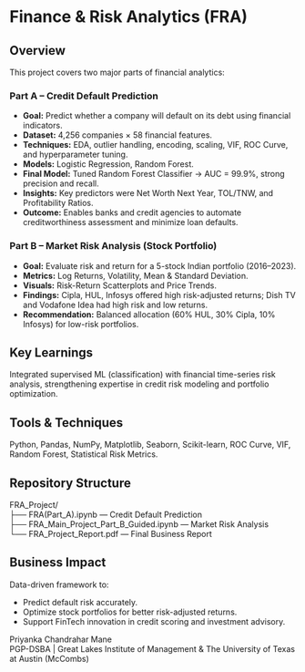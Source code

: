 #  Finance & Risk Analytics (FRA)

##  Overview
This project covers two major parts of financial analytics:

### Part A – Credit Default Prediction
- **Goal:** Predict whether a company will default on its debt using financial indicators.  
- **Dataset:** 4,256 companies × 58 financial features.  
- **Techniques:** EDA, outlier handling, encoding, scaling, VIF, ROC Curve, and hyperparameter tuning.  
- **Models:** Logistic Regression, Random Forest.  
- **Final Model:** Tuned Random Forest Classifier → AUC = 99.9%, strong precision and recall.  
- **Insights:** Key predictors were Net Worth Next Year, TOL/TNW, and Profitability Ratios.  
- **Outcome:** Enables banks and credit agencies to automate creditworthiness assessment and minimize loan defaults.

### Part B – Market Risk Analysis (Stock Portfolio)
- **Goal:** Evaluate risk and return for a 5-stock Indian portfolio (2016–2023).  
- **Metrics:** Log Returns, Volatility, Mean & Standard Deviation.  
- **Visuals:** Risk-Return Scatterplots and Price Trends.  
- **Findings:** Cipla, HUL, Infosys offered high risk-adjusted returns; Dish TV and Vodafone Idea had high risk and low returns.  
- **Recommendation:** Balanced allocation (60% HUL, 30% Cipla, 10% Infosys) for low-risk portfolios.

##  Key Learnings
Integrated supervised ML (classification) with financial time-series risk analysis, strengthening expertise in credit risk modeling and portfolio optimization.

##  Tools & Techniques
Python, Pandas, NumPy, Matplotlib, Seaborn, Scikit-learn, ROC Curve, VIF, Random Forest, Statistical Risk Metrics.

##  Repository Structure
FRA_Project/  
├── FRA(Part_A).ipynb — Credit Default Prediction  
├── FRA_Main_Project_Part_B_Guided.ipynb — Market Risk Analysis  
└── FRA_Project_Report.pdf — Final Business Report  


##  Business Impact
Data-driven framework to:
- Predict default risk accurately.  
- Optimize stock portfolios for better risk-adjusted returns.  
- Support FinTech innovation in credit scoring and investment advisory.


Priyanka Chandrahar Mane  
PGP-DSBA | Great Lakes Institute of Management & The University of Texas at Austin (McCombs)


